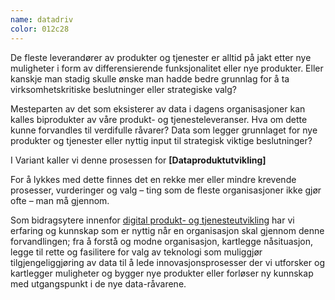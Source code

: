 ```yaml
---
name: datadriv
color: 012c28
---
```


<div class="bigText">

De fleste leverandører av produkter og tjenester er alltid på jakt
etter nye muligheter i form av differensierende funksjonalitet eller
nye produkter. Eller kanskje man stadig skulle ønske man hadde bedre
grunnlag for å ta virksomhetskritiske beslutninger eller strategiske
valg?

</div>

<div class="wrapper">
Mesteparten av det som eksisterer av data i dagens organisasjoner
kan kalles biprodukter av våre produkt- og tjenesteleveranser. Hva
om dette kunne forvandles til verdifulle råvarer? Data som legger
grunnlaget for nye produkter og tjenester eller nyttig input til
strategisk viktige beslutninger?

I Variant kaller vi denne prosessen for
<strong>[Dataproduktutvikling]</strong>

For å lykkes med dette finnes det en rekke mer eller mindre krevende
prosesser, vurderinger og valg – ting som de fleste organisasjoner
ikke gjør ofte – man må gjennom.

Som bidragsytere innenfor
[digital produkt- og tjenesteutvikling](./digitalTjeneste)
har vi erfaring og kunnskap som er nyttig når en organisasjon skal
gjennom denne forvandlingen; fra å forstå og modne organisasjon,
kartlegge nåsituasjon, legge til rette og fasilitere for valg av
teknologi som muliggjør tilgjengeliggjøring av data til å lede
innovasjonsprosesser der vi utforsker og kartlegger muligheter og
bygger nye produkter eller forløser ny kunnskap med utgangspunkt i
de nye data-råvarene.

</div>
